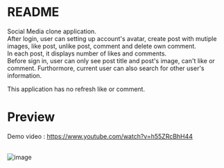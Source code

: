 # README

Social Media clone application.<br>
After login, user can setting up account's avatar, create post with mutiple images, like post, unlike post, comment and delete own comment.<br>
In each post, it displays number of likes and comments.<br>
Before sign in, user can only see post title and post's image, can't like or comment. Furthormore, current user can also search for other user's information.

This application has no refresh like or comment.

# Preview

Demo video : https://www.youtube.com/watch?v=h55ZRcBhH44 <br><br>

![image](https://user-images.githubusercontent.com/69473375/148515773-872cd8ed-6a54-4a35-8f8d-53495c6cb829.png)

